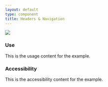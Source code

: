 ```yaml
---
layout: default
type: component
title: Headers & Navigation
---
```


<div class="preview">
  <!-- Add HTML markup for example here -->
  <img src="{{ site.baseurl }}/assets/img/static/HeaderNav_FullUI_v1-930width.png">
</div>

<div class="usa-grid-box">
  <div class="grid-item width-one-half annotation">
    <h3>Use</h3>
    <p>This is the usage content for the example.</p>
  </div>
  <div class="grid-item width-one-half annotation">
    <h3>Accessibility</h3>
    <p>This is the accessibility content for the example.</p>
  </div>  
</div>